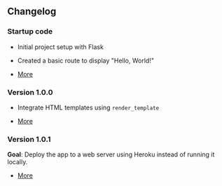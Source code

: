 ## Changelog

### Startup code
- Initial project setup with Flask

- Created a basic route to display "Hello, World!"

- [More](/README.md)

### Version 1.0.0
- Integrate HTML templates using `render_template`

- [More](./v-1.0.0.md)

### Version 1.0.1

**Goal**: Deploy the app to a web server using Heroku instead of running it locally.

- [More](./v-1.0.1.md)

